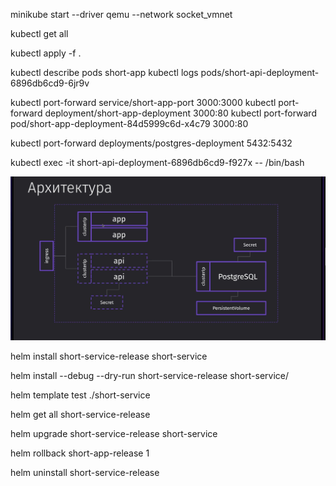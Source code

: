 <!--
НА докер драйвере не работает ингресс и NodePort, qemu самый стабильный на маке любой версии (да и на винде походу тоже), но без --network socket_vmnet не будет работать ингресс и NodePort
Для ингресса обязательно включить аддон и прописать домент в /etc/hosts
brew install socket_vmnet
brew tap homebrew/services
HOMEBREW=$(which brew) && sudo ${HOMEBREW} services start socket_vmnet

mkdir -p ${HOMEBREW_PREFIX}/var/run
sudo ${HOMEBREW_PREFIX}/opt/socket_vmnet/bin/socket_vmnet --vmnet-gateway=192.168.105.1 ${HOMEBREW_PREFIX}/var/run/socket_vmnet
-->

minikube start --driver qemu --network socket_vmnet

<!--
лагает, иногда перед придется написать
rm -rf ~/.minikube
 -->

kubectl get all

kubectl apply -f .

kubectl describe pods short-app
kubectl logs pods/short-api-deployment-6896db6cd9-6jr9v

kubectl port-forward service/short-app-port 3000:3000
kubectl port-forward deployment/short-app-deployment 3000:80
kubectl port-forward pod/short-app-deployment-84d5999c6d-x4c79 3000:80

kubectl port-forward deployments/postgres-deployment 5432:5432

kubectl exec -it short-api-deployment-6896db6cd9-f927x -- /bin/bash

![Alt text](image.png)

<!-- Нужно выполнить миграцию по созданию таблицы в поде с постгрей (иначе будет 500 от бека)
CREATE TABLE "Link" (
	"id" serial NOT NULL,
	"url" TEXT NOT NULL,
	"hash" TEXT NOT NULL
)
-->









<!-- HELM -->
helm install short-service-release short-service
<!-- Если нужно посмотреть что подставит helm в файлы манифестов, то юзаем debug dry-run (не запуская при этом наш чарт на кластере) -->
helm install --debug --dry-run short-service-release short-service/ 
<!-- Есть еще один способ "зарендерить" релиз  -->
helm template test ./short-service
<!-- Если нужно чекнуть уже то, что есть в кластере -->
helm get all short-service-release

<!-- Накатить новый релиз -->
helm upgrade short-service-release short-service
<!-- Откат релиза (1 - номер ревизии) -->
helm rollback short-app-release 1 


helm uninstall short-service-release 

